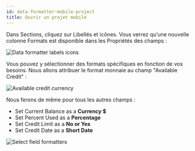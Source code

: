 ```yaml
---
id: data-formatter-mobile-project
title: Ouvrir un projet mobile
---
```


Dans Sections, cliquez sur Libellés et icônes. Vous verrez qu’une nouvelle colonne Formats est disponible dans les Propriétés des champs :

![Data formatter labels icons](assets/en/data-formatter/data-formatter-labels-icons.png)

Vous pouvez y sélectionner des formats spécifiques en fonction de vos besoins. Nous allons attribuer le format monnaie au champ "Available Credit" :

![Available credit currency](assets/en/data-formatter/available-credit-currency.png)

Nous ferons de même pour tous les autres champs :

* Set Current Balance as a **Currency $**
* Set Percent Used as a **Percentage**
* Set Credit Limit as a **No or Yes**
* Set Credit Date as a **Short Date**

![Select field formatters](assets/en/data-formatter/select-field-formatters.png)
